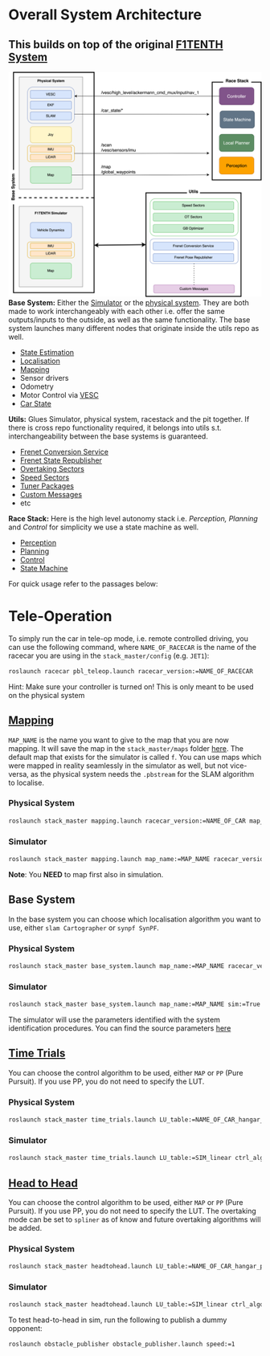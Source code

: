 # Overall System Architecture

## This builds on top of the original [F1TENTH System](https://github.com/f1tenth/f1tenth_system)

![image](./misc/ros_architecture.png)
**Base System:** Either the [Simulator](../f110-simulator/README.md) or the [physical system](./README.md). They are both made to work interchangeably with each other i.e. offer the same outputs/inputs to the outside, as well as the same functionality. The base system launches many different nodes that originate inside the utils repo as well.
- [State Estimation](../../state_estimation/README.md)
- [Localisation](./racecar/racecar/launch/loc_map_launch.launch)
- [Mapping](./racecar/racecar/launch/mapping.launch)
- Sensor drivers
- Odometry
- Motor Control via [VESC](../../sensors/vesc/README.md)
- [Car State](./racecar/racecar/scripts/carstate_node.py)

**Utils:** Glues Simulator, physical system, racestack and the pit together. If there is cross repo functionality required, it belongs into utils s.t. interchangeability between the base systems is guaranteed.
- [Frenet Conversion Service](../../f110_utils/nodes/frenet_conversion_server/README.md)
- [Frenet State Republisher](../../f110_utils/nodes/frenet_odom_republisher/README.md)
- [Overtaking Sectors](../../f110_utils/nodes/overtaking_sector_tuner/README.md)
- [Speed Sectors](../../f110_utils/nodes/sector_tuner/README.md)
- [Tuner Packages](../../f110_utils/nodes/bayesopt4ros/README.md)
- [Custom Messages](../../f110_utils/libs/f110_msgs/README.md)
- etc

**Race Stack:** Here is the high level autonomy stack i.e. _Perception, Planning_ and _Control_ for simplicity we use a state machine as well.
- [Perception](../../perception/README.md)
- [Planning](../../planner/README.md) 
- [Control](../../controller/README.md)
- [State Machine](../../state_machine/README.md)

For quick usage refer to the passages below:

# Tele-Operation

To simply run the car in tele-op mode, i.e. remote controlled driving, you can use the following command, where `NAME_OF_RACECAR` is the name of the racecar you are using in the `stack_master/config` (e.g. `JET1`):

```bash
roslaunch racecar pbl_teleop.launch racecar_version:=NAME_OF_RACECAR
```

Hint: Make sure your controller is turned on! This is only meant to be used on the physical system


## [Mapping](./racecar/racecar/launch/mapping.launch)
`MAP_NAME` is the name you want to give to the map that you are now mapping. It will save the map in the `stack_master/maps` folder [here](../../../../stack_master/maps/). The default map that exists for the simulator is called `f`. You can use maps which were mapped in reality seamlessly in the simulator as well, but not vice-versa, as the physical system needs the `.pbstream` for the SLAM algorithm to localise.

### Physical System
```bash
roslaunch stack_master mapping.launch racecar_version:=NAME_OF_CAR map_name:=MAP_NAME
```
### Simulator
```bash
roslaunch stack_master mapping.launch map_name:=MAP_NAME racecar_version:=SIM sim:=True
```

**Note**:
You **NEED** to map first also in simulation.

## Base System
In the base system you can choose which localisation algorithm you want to use, either `slam Cartographer` or `synpf SynPF`.  
### Physical System
```bash
roslaunch stack_master base_system.launch map_name:=MAP_NAME racecar_version:=NAME_OF_CAR algo:=<slam or synpf>
```
### Simulator
```bash
roslaunch stack_master base_system.launch map_name:=MAP_NAME sim:=True racecar_version:=<SIM or NAME_OF_CAR> tire_model:=<linear/pacejka>
```
The simulator will use the parameters identified with the system identification procedures. You can find the source parameters [here](../../stack_master/config/README.md)


## [Time Trials](../../stack_master/launch/time_trials.launch)
You can choose the control algorithm to be used, either `MAP` or `PP` (Pure Pursuit). If you use PP, you do not need to specify the LUT.
### Physical System
```bash
roslaunch stack_master time_trials.launch LU_table:=NAME_OF_CAR_hangar_pacejka ctrl_algo:=<MAP or PP>
```
### Simulator
```bash
roslaunch stack_master time_trials.launch LU_table:=SIM_linear ctrl_algo:=<MAP or PP>
```

## [Head to Head](../../stack_master/launch/headtohead.launch)
You can choose the control algorithm to be used, either `MAP` or `PP` (Pure Pursuit). If you use PP, you do not need to specify the LUT.
The overtaking mode can be set to `spliner` as of know and future overtaking algorithms will be added.

### Physical System
```bash
roslaunch stack_master headtohead.launch LU_table:=NAME_OF_CAR_hangar_pacejka ctrl_algo:=<MAP or PP> overtake_mode:=spliner
```

### Simulator
```bash
roslaunch stack_master headtohead.launch LU_table:=SIM_linear ctrl_algo:=<MAP or PP> overtake_mode:=spliner
```

To test head-to-head in sim, run the following to publish a dummy opponent:
```bash
roslaunch obstacle_publisher obstacle_publisher.launch speed:=1
```


